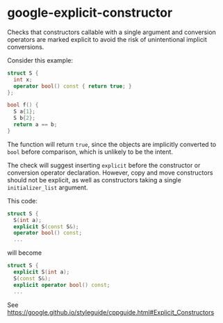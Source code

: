 # google-explicit-constructor

Checks that constructors callable with a single argument and conversion
operators are marked explicit to avoid the risk of unintentional
implicit conversions.

Consider this example:

```c++
struct S {
  int x;
  operator bool() const { return true; }
};

bool f() {
  S a{1};
  S b{2};
  return a == b;
}
```

The function will return `true`, since the objects are implicitly
converted to `bool` before comparison, which is unlikely to be the
intent.

The check will suggest inserting `explicit` before the constructor or
conversion operator declaration. However, copy and move constructors
should not be explicit, as well as constructors taking a single
`initializer_list` argument.

This code:

```c++
struct S {
  S(int a);
  explicit S(const S&);
  operator bool() const;
  ...
```

will become

```c++
struct S {
  explicit S(int a);
  S(const S&);
  explicit operator bool() const;
  ...
```

See
<https://google.github.io/styleguide/cppguide.html#Explicit_Constructors>
